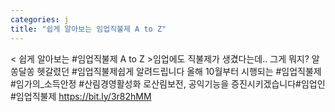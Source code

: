 ```yaml
---
categories: j
title: "쉽게 알아보는 임업직불제 A to Z"
---
```

< 쉽게 알아보는 #임업직불제 A to Z >임업에도 직불제가 생겼다는데.. 그게 뭐지? 알쏭달쏭 헷갈렸던 #임업직불제쉽게 알려드립니다 올해 10월부터 시행되는 #임업직불제#임가의_소득안정 #산림경영활성화 로산림보전, 공익기능을 증진시키겠습니다#임업인 #임업직불제 https://bit.ly/3r82hMM